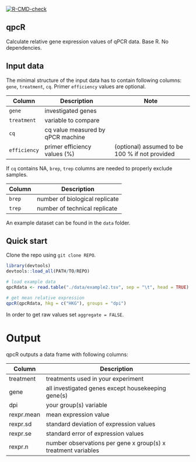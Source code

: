 <!-- badges: start -->
[![R-CMD-check](https://github.com/mschemmel/qpcR/actions/workflows/R-CMD-check.yaml/badge.svg)](https://github.com/mschemmel/qpcR/actions/workflows/R-CMD-check.yaml)
<!-- badges: end -->


qpcR
---

Calculate relative gene expression values of qPCR data. Base R. No dependencies.

Input data
---
The minimal structure of the input data has to contain following columns: `gene`, `treatment`, `cq`. Primer `efficiency` values are optional.

| Column | Description | Note |
|--------|-------------|------|
| `gene` | investigated genes | |
| `treatment` | variable to compare|
| `cq` | cq value measured by qPCR machine | |
| `efficiency` | primer efficiency values (%)| (optional) assumed to be 100 % if not provided |

If `cq` contains NA, `brep`, `trep` columns are needed to properly exclude samples.

| Column | Description |
|--------|-------------|
| `brep` | number of biological replicate |
| `trep` | number of technical replicate |


An example dataset can be found in the `data` folder.


Quick start
---
Clone the repo using `git clone REPO`. 

```r
library(devtools)
devtools::load_all(PATH/TO/REPO)

# load example data
qpcRdata <- read.table("./data/example2.tsv", sep = "\t", head = TRUE)

# get mean relative expression
qpcR(qpcRdata, hkg = c("HKG"), groups = "dpi")
```
In order to get raw values set `aggregate = FALSE`.

# Output
qpcR outputs a data frame with following columns:

| Column | Description |
| ------ | ----------- |
| treatment | treatments used in your experiment |
| gene | all investigated genes except housekeeping gene(s) |
| dpi | your group(s) variable |
| rexpr.mean | mean expression value |
| rexpr.sd | standard deviation of expression values |
| rexpr.se | standard error of expression values |
| rexpr.n | number observations per gene x group(s) x treatment variables |

